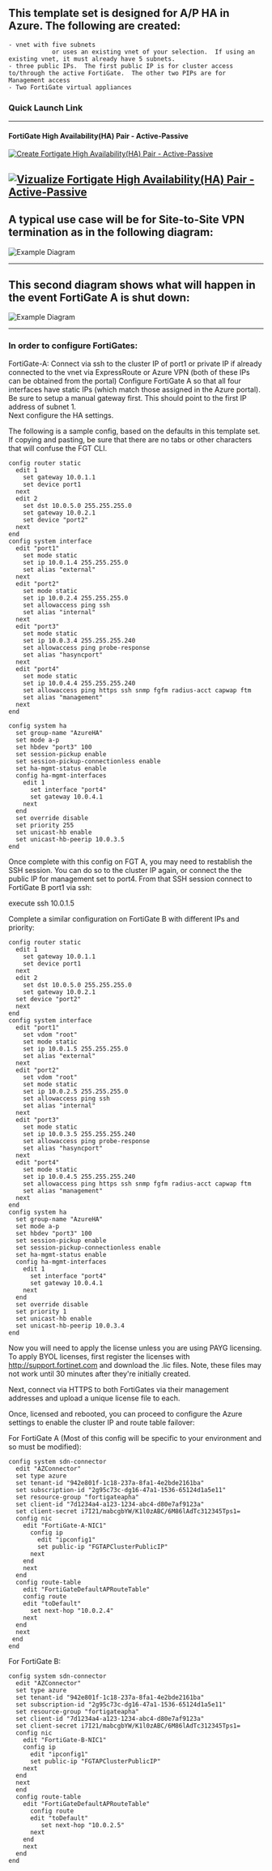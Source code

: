 ## This template set is designed for A/P HA in Azure.  The following are created:
	- vnet with five subnets
                or uses an existing vnet of your selection.  If using an existing vnet, it must already have 5 subnets.
	- three public IPs.  The first public IP is for cluster access to/through the active FortiGate.  The other two PIPs are for Management access
	- Two FortiGate virtual appliances

### Quick Launch Link
---
#### FortiGate High Availability(HA) Pair - Active-Passive
[![Create Fortigate High Availability(HA) Pair - Active-Passive](http://azuredeploy.net/deploybutton.png)](https://portal.azure.com/#create/Microsoft.Template/uri/https%3A%2F%2Fraw.githubusercontent.com%2Fmorinpa%2FFortiGate-AP-HA%2FDynamicallyGeneratedConfig%2FmainTemplate.json)

[![Vizualize Fortigate High Availability(HA) Pair - Active-Passive](http://armviz.io/visualizebutton.png)](http://armviz.io/#/?load=https%3A%2F%2Fraw.githubusercontent.com%2Fmorinpa%2FFortiGate-AP-HA%2FDynamicallyGeneratedConfig%2FmainTemplate.json)
---
A typical use case will be for Site-to-Site VPN termination as in the following diagram:
---

![Example Diagram](https://raw.githubusercontent.com/fortinetclouddev/FortiGate-AP-HA/master/APDiagram1.png)

---

This second diagram shows what will happen in the event FortiGate A is shut down:
---

![Example Diagram](https://raw.githubusercontent.com/fortinetclouddev/FortiGate-AP-HA/master/APDiagram2.png)

---

### In order to configure FortiGates:

FortiGate-A:
    Connect via ssh to the cluster IP of port1 or private IP if already connected to the vnet via ExpressRoute or Azure VPN (both of these IPs can be obtained from the portal)
    Configure FortiGate A so that all four interfaces have static IPs (which match those assigned in the Azure portal).  Be sure to setup a manual gateway first.  This should point to the first IP address of subnet 1.  
    Next configure the HA settings.  
    
The following is a sample config, based on the defaults in this template set.  If copying and pasting, be sure that there are no tabs or other characters that will confuse the FGT CLI.
    
    config router static
      edit 1
        set gateway 10.0.1.1
        set device port1
      next
      edit 2
        set dst 10.0.5.0 255.255.255.0
        set gateway 10.0.2.1
        set device "port2"
      next
    end
    config system interface
      edit "port1"
        set mode static
        set ip 10.0.1.4 255.255.255.0
        set alias "external"
      next
      edit "port2"
        set mode static
        set ip 10.0.2.4 255.255.255.0
        set allowaccess ping ssh
        set alias "internal"
      next
      edit "port3"
        set mode static 
        set ip 10.0.3.4 255.255.255.240 
        set allowaccess ping probe-response
        set alias "hasyncport"
      next
      edit "port4"
        set mode static
        set ip 10.0.4.4 255.255.255.240
        set allowaccess ping https ssh snmp fgfm radius-acct capwap ftm
        set alias "management"
      next
    end
    
    config system ha
      set group-name "AzureHA"
      set mode a-p
      set hbdev "port3" 100
      set session-pickup enable
      set session-pickup-connectionless enable
      set ha-mgmt-status enable
      config ha-mgmt-interfaces
        edit 1
          set interface "port4"
          set gateway 10.0.4.1
        next
      end
      set override disable
      set priority 255
      set unicast-hb enable
      set unicast-hb-peerip 10.0.3.5
    end
    
Once complete with this config on FGT A, you may need to restablish the SSH session.  You can do so to the cluster IP again, or connect the the public IP for management set to port4.  From that SSH session connect to FortiGate B port1 via ssh:
    
execute ssh 10.0.1.5
    
Complete a similar configuration on FortiGate B with different IPs and priority:
    
    config router static
      edit 1
        set gateway 10.0.1.1
        set device port1
      next
      edit 2
        set dst 10.0.5.0 255.255.255.0
        set gateway 10.0.2.1
      set device "port2"
      next
    end
    config system interface
      edit "port1"
        set vdom "root"
        set mode static
        set ip 10.0.1.5 255.255.255.0
        set alias "external"
      next
      edit "port2"
        set vdom "root"
        set mode static
        set ip 10.0.2.5 255.255.255.0
        set allowaccess ping ssh
        set alias "internal"
      next
      edit "port3"
        set mode static
        set ip 10.0.3.5 255.255.255.240
        set allowaccess ping probe-response
        set alias "hasyncport"
      next
      edit "port4"
        set mode static
        set ip 10.0.4.5 255.255.255.240
        set allowaccess ping https ssh snmp fgfm radius-acct capwap ftm
        set alias "management"
      next
    end
    config system ha
      set group-name "AzureHA"
      set mode a-p
      set hbdev "port3" 100
      set session-pickup enable
      set session-pickup-connectionless enable
      set ha-mgmt-status enable
      config ha-mgmt-interfaces
        edit 1
          set interface "port4"
          set gateway 10.0.4.1
        next
      end
      set override disable
      set priority 1
      set unicast-hb enable
      set unicast-hb-peerip 10.0.3.4
    end

Now you will need to apply the license unless you are using PAYG licensing.  To apply BYOL licenses, first register the licenses with http://support.fortinet.com and download the .lic files.  Note, these files may not work until 30 minutes after they're initially created.

Next, connect via HTTPS to both FortiGates via their management addresses and upload a unique license file to each.

Once, licensed and rebooted, you can proceed to configure the Azure settings to enable the cluster IP and route table failover:

For FortiGate A (Most of this config will be specific to your environment and so must be modified):
    
    config system sdn-connector
      edit "AZConnector"
      set type azure
      set tenant-id "942e801f-1c18-237a-8fa1-4e2bde2161ba"
      set subscription-id "2g95c73c-dg16-47a1-1536-65124d1a5e11"
      set resource-group "fortigateapha"
      set client-id "7d1234a4-a123-1234-abc4-d80e7af9123a"
      set client-secret i7I21/mabcgbYW/K1l0zABC/6M86lAdTc312345Tps1=
      config nic
        edit "FortiGate-A-NIC1"
          config ip
            edit "ipconfig1"
            set public-ip "FGTAPClusterPublicIP"
          next
        end
        next
      end
      config route-table
        edit "FortiGateDefaultAPRouteTable"
        config route
        edit "toDefault"
          set next-hop "10.0.2.4"
        next
      end
      next
     end
    end

For FortiGate B:

    config system sdn-connector
      edit "AZConnector"
      set type azure
      set tenant-id "942e801f-1c18-237a-8fa1-4e2bde2161ba"
      set subscription-id "2g95c73c-dg16-47a1-1536-65124d1a5e11"
      set resource-group "fortigateapha"
      set client-id "7d1234a4-a123-1234-abc4-d80e7af9123a"
      set client-secret i7I21/mabcgbYW/K1l0zABC/6M86lAdTc312345Tps1=
      config nic
        edit "FortiGate-B-NIC1"
        config ip
          edit "ipconfig1"
          set public-ip "FGTAPClusterPublicIP"
        next
      end
      next
      end
      config route-table
        edit "FortiGateDefaultAPRouteTable"
          config route
          edit "toDefault"
             set next-hop "10.0.2.5"
          next
        end
        next
      end
    end


